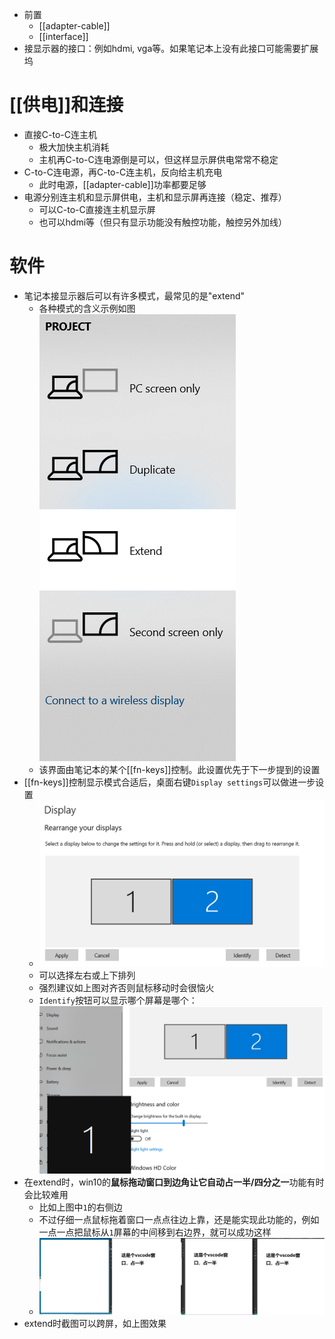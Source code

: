 - 前置
  - [[adapter-cable]]
  - [[interface]]
- 接显示器的接口：例如hdmi, vga等。如果笔记本上没有此接口可能需要扩展坞
# [[供电]]和连接
- 直接C-to-C连主机
  - 极大加快主机消耗
  - 主机再C-to-C连电源倒是可以，但这样显示屏供电常常不稳定
- C-to-C连电源，再C-to-C连主机，反向给主机充电
  - 此时电源，[[adapter-cable]]功率都要足够
- 电源分别连主机和显示屏供电，主机和显示屏再连接（稳定、推荐）
  - 可以C-to-C直接连主机显示屏
  - 也可以hdmi等（但只有显示功能没有触控功能，触控另外加线）
# 软件
- 笔记本接显示器后可以有许多模式，最常见的是"extend"
  - 各种模式的含义示例如图![](display-mode.png)
  - 该界面由笔记本的某个[[fn-keys]]控制。此设置优先于下一步提到的设置
- [[fn-keys]]控制显示模式合适后，桌面右键`Display settings`可以做进一步设置
  - ![](extend-arrangement.png)
  - 可以选择左右或上下排列
  - 强烈建议如上图对齐否则鼠标移动时会很恼火
  - `Identify`按钮可以显示哪个屏幕是哪个：![](identify.png)
- 在extend时，win10的**鼠标拖动窗口到边角让它自动占一半/四分之一**功能有时会比较难用
  - 比如上图中`1`的右侧边
  - 不过仔细一点鼠标拖着窗口一点点往边上靠，还是能实现此功能的，例如一点一点把鼠标从`1`屏幕的中间移到右边界，就可以成功这样
  - ![](long-screenshot.png)
- extend时截图可以跨屏，如上图效果